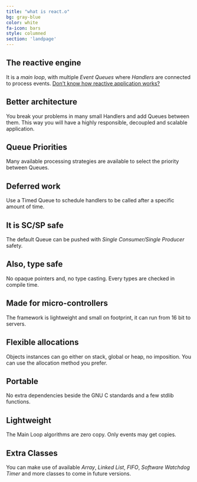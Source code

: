 ```yaml
---
title: "what is react.o"
bg: gray-blue
color: white
fa-icon: bars
style: columned
section: 'landpage'
---
```

<cnt>
<h2>The reactive engine</h2>
<p>It is a <em>main loop</em>, with multiple <em>Event Queues</em> where <em>Handlers</em> are connected to process events.
<a href="https://gist.github.com/staltz/868e7e9bc2a7b8c1f754">Don't know how reactive application works?</a>
</p>
</cnt>

<cnt>
<h2>Better architecture</h2>
<p>You break your problems in many small Handlers and add Queues between them. This way you will have a highly responsible, decoupled and scalable application.</p>
</cnt>

<cnt>
<h2>Queue Priorities</h2>
<p>Many available processing strategies are available to select the priority between Queues.</p>
</cnt>

<cnt>
<h2>Deferred work</h2>
<p>Use a Timed Queue to schedule handlers to be called after a specific amount of time.</p>
</cnt>

<cnt>
<h2>It is SC/SP safe</h2>
<p>The default Queue can be pushed with <em>Single Consumer/Single Producer</em> safety.</p>
</cnt>

<cnt>
<h2>Also, type safe</h2>
<p>No opaque pointers and, no type casting. Every types are checked in compile time.</p>
</cnt>

<cnt>
<h2>Made for micro-controllers</h2>
<p>The framework is lightweight and small on footprint, it can run from 16 bit to servers.</p>
</cnt>

<cnt>
<h2>Flexible allocations</h2>
<p>Objects instances can go either on stack, global or heap, no imposition. You can use the allocation method you prefer.</p>
</cnt>

<cnt>
<h2>Portable</h2>
<p>No extra dependencies beside the GNU C standards and a few stdlib functions.</p>
</cnt>

<cnt>
<h2>Lightweight</h2>
<p>The Main Loop algorithms are zero copy. Only events may get copies.</p>
</cnt>

<cnt>
<h2>Extra Classes</h2>
<p>You can make use of available <em>Array</em>, <em>Linked List</em>, <em>FIFO</em>, <em>Software Watchdog Timer</em> and more classes to come in future versions.</p>
</cnt>
